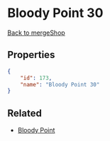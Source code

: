 # Bloody Point 30

<no description available>

[Back to mergeShop](../merge-shops.md)

## Properties

```json
{
    "id": 173,
    "name": "Bloody Point 30"
}
```

## Related

- [Bloody Point](../items/10808-bloody-point.md)

